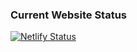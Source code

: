 ### Current Website Status
[![Netlify Status](https://api.netlify.com/api/v1/badges/85620708-e5b8-491e-992a-1c473fd7cb92/deploy-status)](https://app.netlify.com/sites/ai-resource-library-tfelbor/deploys)
